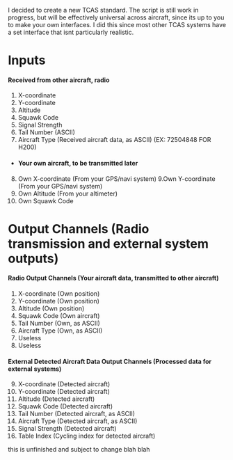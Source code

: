 I decided to create a new TCAS standard. The script is still work in progress, but will be effectively universal across aircraft, since its up to you to make your own interfaces. I did this since most other TCAS systems have a set interface that isnt particularly realistic.


# Inputs
#### Received from other aircraft, radio
1. X-coordinate
2. Y-coordinate
3. Altitude
4. Squawk Code
5. Signal Strength
6. Tail Number (ASCII)
7. Aircraft Type (Received aircraft data, as ASCII) (EX: 72504848 FOR H200)
* #### Your own aircraft, to be transmitted later
8. Own X-coordinate (From your GPS/navi system)
9.Own Y-coordinate (From your GPS/navi system)
10. Own Altitude (From your altimeter)
11. Own Squawk Code
# Output Channels (Radio transmission and external system outputs)
#### Radio Output Channels (Your aircraft data, transmitted to other aircraft)
1. X-coordinate (Own position)
2. Y-coordinate (Own position)
3. Altitude (Own position)
4. Squawk Code (Own aircraft)
5. Tail Number (Own, as ASCII)
6. Aircraft Type (Own, as ASCII)
7. Useless
8. Useless
#### External Detected Aircraft Data Output Channels (Processed data for external systems)
9. X-coordinate (Detected aircraft)
10. Y-coordinate (Detected aircraft)
11. Altitude (Detected aircraft)
12. Squawk Code (Detected aircraft)
13. Tail Number (Detected aircraft, as ASCII)
14. Aircraft Type (Detected aircraft, as ASCII)
15. Signal Strength (Detected aircraft)
16. Table Index (Cycling index for detected aircraft)



this is unfinished and subject to change blah blah
